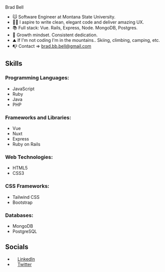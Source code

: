 Brad Bell
- 🐱 Software Engineer at Montana State University.
- ✍🏼 I aspire to write clean, elegant code and deliver amazing UX.
- 📚 Full stack: Vue. Rails, Express, Node. MongoDB, Postgres.
- 🌱 Growth mindset. Consistent dedication.
- ⛰️ If I'm not coding I'm in the mountains.. Skiing, climbing, camping, etc.
- 📭 Contact => brad.bb.bell@gmail.com

## Skills

### Programming Languages: ###
- JavaScript
- Ruby
- Java
- PHP
### Frameworks and Libraries: ###
- Vue
- Nuxt
- Express
- Ruby on Rails
### Web Technologies: ###
- HTML5
- CSS3
### CSS Frameworks: ###
- Tailwind CSS
- Bootstrap
### Databases: ###
- MongoDB
- PostgreSQL

## Socials

- <img src="https://raw.githubusercontent.com/danielcranney/readme-generator/main/public/icons/socials/linkedin.svg" width="12" height="12" /> [LinkedIn](https://www.linkedin.com/in/brad-bb-bell)
- <img src="https://raw.githubusercontent.com/danielcranney/readme-generator/main/public/icons/socials/twitter.svg" width="12" height="12" /> [Twitter](https://www.twitter.com/dadmodebb)
